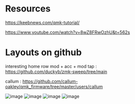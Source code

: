 # Resources

https://keebnews.com/qmk-tutorial/

https://www.youtube.com/watch?v=8wZ8FRwOzhU&t=562s


# Layouts on github

interesting home row mod + acc + mod tap : https://github.com/duckyb/zmk-sweep/tree/main

callum : https://github.com/callum-oakley/qmk_firmware/tree/master/users/callum

![image](https://github.com/alexandrelam/dotfiles/assets/25727549/a3d2a408-8a99-425b-be51-5210c7582afd)
![image](https://github.com/alexandrelam/dotfiles/assets/25727549/21956e70-294e-4158-b434-b988109a1789)
![image](https://github.com/alexandrelam/dotfiles/assets/25727549/b14e4f99-52ec-4702-93fc-4c049b034f75)
![image](https://github.com/alexandrelam/dotfiles/assets/25727549/7c7af52f-f91a-47f7-9940-04bf0ce67a48)
